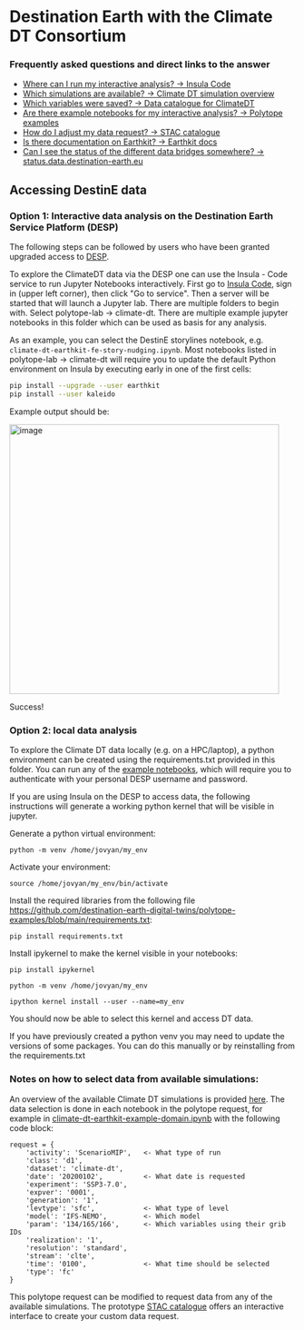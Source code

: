 # Destination Earth with the Climate DT Consortium

### Frequently asked questions and direct links to the answer
- [Where can I run my interactive analysis? -> Insula Code](https://platform.destine.eu/services/service/insula-code/)
- [Which simulations are available? -> Climate DT simulation overview](https://destine.ecmwf.int/climate-change-adaptation-digital-twin-climate-dt/)
- [Which variables were saved? -> Data catalogue for ClimateDT](https://confluence.ecmwf.int/display/DDCZ/Climate+DT+Phase+1+data+catalogue#ClimateDTPhase1datacatalogue-Outputparameters)
- [Are there example notebooks for my interactive analysis? -> Polytope examples](https://github.com/destination-earth-digital-twins/polytope-examples/tree/main/climate-dt)
- [How do I adjust my data request? -> STAC catalogue](https://climate-catalogue.lumi.apps.dte.destination-earth.eu/?root=root)
- [Is there documentation on Earthkit? -> Earthkit docs](https://earthkit.readthedocs.io/en/latest/)
- [Can I see the status of the different data bridges somewhere? -> status.data.destination-earth.eu](https://status.data.destination-earth.eu/LUMI)

## Accessing DestinE data
### Option 1: Interactive data analysis on the Destination Earth Service Platform (DESP)

The following steps can be followed by users who have been granted upgraded access to [DESP](https://platform.destine.eu).

To explore the ClimateDT data via the DESP one can use the Insula - Code service to run Jupyter Notebooks interactively. First go to [Insula Code](https://platform.destine.eu/services/service/insula-code/), sign in (upper left corner), then click "Go to service". Then a server will be started that will launch a Jupyter lab. There are multiple folders to begin with. Select polytope-lab -> climate-dt. There are multiple example jupyter notebooks in this folder which can be used as basis for any analysis.

As an example, you can select the DestinE storylines notebook, e.g. `climate-dt-earthkit-fe-story-nudging.ipynb`. Most notebooks listed in polytope-lab -> climate-dt will require you to update the default Python environment on Insula by executing early in one of the first cells:

```bash
pip install --upgrade --user earthkit
pip install --user kaleido
```

Example output should be:


<img width="475" alt="image" src="https://github.com/user-attachments/assets/53576b86-6907-43bd-9c6f-0b26027e2387" />

Success!


### Option 2: local data analysis

To explore the Climate DT data locally (e.g. on a HPC/laptop), a python environment can be created using the requirements.txt provided in this folder. You can run any of the [example notebooks](https://github.com/destination-earth-digital-twins/polytope-examples/tree/main/climate-dt), which will require you to authenticate with your personal DESP username and password.

If you are using Insula on the DESP to access data, the following instructions will generate a working python kernel that will be visible in jupyter.

Generate a python virtual environment:

`python -m venv /home/jovyan/my_env`

Activate your environment:

`source /home/jovyan/my_env/bin/activate`

Install the required libraries from the following file https://github.com/destination-earth-digital-twins/polytope-examples/blob/main/requirements.txt:

`pip install requirements.txt`

Install ipykernel to make the kernel visible in your notebooks:

`pip install ipykernel`

`python -m venv /home/jovyan/my_env`

`ipython kernel install --user --name=my_env`

You should now be able to select this kernel and access DT data.

If you have previously created a python venv you may need to update the versions of some packages. You can do this manually or by reinstalling from the requirements.txt


### Notes on how to select data from available simulations:

An overview of the available Climate DT simulations is provided [here](https://destine.ecmwf.int/climate-change-adaptation-digital-twin-climate-dt/#simulations).
The data selection is done in each notebook in the polytope request, for example in [climate-dt-earthkit-example-domain.ipynb](https://github.com/destination-earth-digital-twins/polytope-examples/blob/main/climate-dt/climate-dt-earthkit-example-domain.ipynb) with the following code block:

```
request = {
    'activity': 'ScenarioMIP',   <- What type of run
    'class': 'd1',                  
    'dataset': 'climate-dt',        
    'date': '20200102',          <- What date is requested
    'experiment': 'SSP3-7.0',
    'expver': '0001',
    'generation': '1',
    'levtype': 'sfc',            <- What type of level
    'model': 'IFS-NEMO',         <- Which model
    'param': '134/165/166',      <- Which variables using their grib IDs
    'realization': '1',
    'resolution': 'standard',
    'stream': 'clte',
    'time': '0100',              <- What time should be selected
    'type': 'fc'
}
```

This polytope request can be modified to request data from any of the available simulations. The prototype [STAC catalogue](https://climate-catalogue.lumi.apps.dte.destination-earth.eu/?root=root) offers an interactive interface to create your custom data request.
